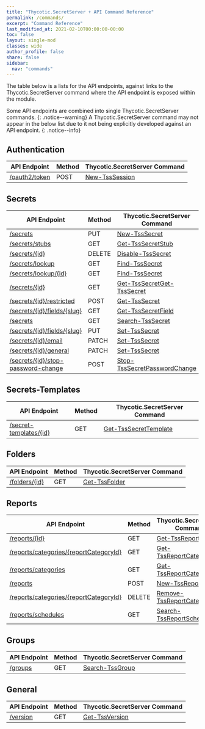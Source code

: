 ```yaml
---
title: "Thycotic.SecretServer + API Command Reference"
permalink: /commands/
excerpt: "Command Reference"
last_modified_at: 2021-02-10T00:00:00-00:00
toc: false
layout: single-mod
classes: wide
author_profile: false
share: false
sidebar:
  nav: "commands"
---
```


The table below is a lists for the API endpoints, against links to the Thycotic.SecretServer command where the API endpoint is exposed within the module.

Some API endpoints are combined into single Thycotic.SecretServer commands.
{: .notice--warning}
A Thycotic.SecretServer command may not appear in the below list due to it not being explicitly developed against an API endpoint.
{: .notice--info}

## Authentication

**API Endpoint** | **Method** | **Thycotic.SecretServer Command** |
---------------- | ---------- | --------------------------------- |
[/oauth2/token][/oauth2/token] | POST | [New-TssSession][New-TssSession]

## Secrets

**API Endpoint** | **Method** | **Thycotic.SecretServer Command** |
---------------- | ---------- | --------------------------------- |
[/secrets][/secrets] | PUT | [New-TssSecret][New-TssSecret]
[/secrets/stubs][/secrets/stubs] | GET | [Get-TssSecretStub][Get-TssSecretStub]
[/secrets/{id}][/secrets/{id}] | DELETE | [Disable-TssSecret][Disable-TssSecret]
[/secrets/lookup][/secrets/lookup] | GET | [Find-TssSecret][Find-TssSecret]
[/secrets/lookup/{id}][/secrets/lookup/{id}] | GET | [Find-TssSecret][Find-TssSecret]
[/secrets/{id}][/secrets/{id}] | GET | [Get-TssSecret][Get-TssSecret][Get-TssSecret]
[/secrets/{id}/restricted][/secrets/{id}/restricted] | POST | [Get-TssSecret][Get-TssSecret]
[/secrets/{id}/fields/{slug}][/secrets/{id}/fields/{slug}] | GET | [Get-TssSecretField][Get-TssSecretField]
[/secrets][/secrets] | GET | [Search-TssSecret][Search-TssSecret]
[/secrets/{id}/fields/{slug}][/secrets/{id}/fields/{slug}] | PUT | [Set-TssSecret][Set-TssSecret]
[/secrets/{id}/email][/secrets/{id}/email] | PATCH | [Set-TssSecret][Set-TssSecret]
[/secrets/{id}/general][/secrets/{id}/general] | PATCH | [Set-TssSecret][Set-TssSecret]
[/secrets/{id}/stop-password-change][/secrets/{id}/stop-password-change] | POST | [Stop-TssSecretPasswordChange][Stop-TssSecretPasswordChange]

## Secrets-Templates

**API Endpoint** | **Method** | **Thycotic.SecretServer Command** |
---------------- | ---------- | --------------------------------- |
[/secret-templates/{id}][/secret-templates/{id}] | GET | [Get-TssSecretTemplate][Get-TssSecretTemplate]

## Folders

**API Endpoint** | **Method** | **Thycotic.SecretServer Command** |
---------------- | ---------- | --------------------------------- |
[/folders/{id}][/folders/{id}] | GET | [Get-TssFolder][Get-TssFolder]

## Reports

**API Endpoint** | **Method** | **Thycotic.SecretServer Command** |
---------------- | ---------- | --------------------------------- |
[/reports/{id}][/reports/{id}] | GET | [Get-TssReport][Get-TssReport]
[/reports/categories/{reportCategoryId}][/reports/categories/{reportCategoryId}] | GET | [Get-TssReportCategory][Get-TssReportCategory]
[/reports/categories][/reports/categories] | GET | [Get-TssReportCategory][Get-TssReportCategory]
[/reports][/reports] | POST | [New-TssReport][New-TssReport]
[/reports/categories/{reportCategoryId}][/reports/categories/{reportCategoryId}] | DELETE | [Remove-TssReportCategory][Remove-TssReportCategory]
[/reports/schedules][/reports/schedules] | GET | [Search-TssReportSchedule][Search-TssReportSchedule]

## Groups

**API Endpoint** | **Method** | **Thycotic.SecretServer Command** |
---------------- | ---------- | --------------------------------- |
[/groups][/groups] | GET | [Search-TssGroup][Search-TssGroup]

## General

**API Endpoint** | **Method** | **Thycotic.SecretServer Command** |
---------------- | ---------- | --------------------------------- |
[/version][/version] | GET | [Get-TssVersion][Get-TssVersion]

[New-TssSession]:/thycotic.secretserver/commands/New-TssSession
[Get-TssFolder]:/thycotic.secretserver/commands/Get-TssFolder
[Search-TssGroup]:/thycotic.secretserver/commands/Search-TssGroup
[Get-TssReport]:/thycotic.secretserver/commands/Get-TssReport
[Get-TssReportCategory]:/thycotic.secretserver/commands/Get-TssReportCategory
[New-TssReport]:/thycotic.secretserver/commands/New-TssReport
[Remove-TssReportCategory]:/thycotic.secretserver/commands/Remove-TssReportCategory
[Search-TssReportSchedule]:/thycotic.secretserver/commands/Search-TssReportSchedule
[Disable-TssSecret]:/thycotic.secretserver/commands/Disable-TssSecret
[Find-TssSecret]:/thycotic.secretserver/commands/Find-TssSecret
[Get-TssSecret]:/thycotic.secretserver/commands/Get-TssSecret
[Get-TssSecretField]:/thycotic.secretserver/commands/Get-TssSecretField
[Search-TssSecret]:/thycotic.secretserver/commands/Search-TssSecret
[Set-TssSecret]:/thycotic.secretserver/commands/Set-TssSecret
[Get-TssSecretTemplate]:/thycotic.secretserver/commands/Get-TssSecretTemplate
[Stop-TssSecretPasswordChange]:/thycotic.secretserver/commands/Stop-TssSecretPasswordChange
[Get-TssVersion]:/thycotic.secretserver/commands/Get-TssVersion
[New-TssSecret]:/thycotic.secretserver/commands/New-TssSecret
[Get-TssSecretStub]:/thycotic.secretserver/commands/Get-TssSecretStub

[/secrets/stubs]:https://updates.thycotic.net/secretserver/restapiguide/10.9.33/TokenAuth/#operation--secrets-stub-get
[/secrets]:https://updates.thycotic.net/secretserver/restapiguide/10.9.33/TokenAuth/#operation--secrets-post
[/oauth2/token]:https://updates.thycotic.net/secretserver/restapiguide/10.9.33/OAuth/#path--oauth2-token
[/folders/{id}]:https://updates.thycotic.net/secretserver/restapiguide/10.9.33/TokenAuth/#operation--folders--id--get
[/groups]:https://updates.thycotic.net/secretserver/restapiguide/10.9.33/TokenAuth/#operation--groups-get
[/reports/{id}]:https://updates.thycotic.net/secretserver/restapiguide/10.9.33/TokenAuth/#operation--reports--id--get
[/reports/categories/{reportCategoryId}]:https://updates.thycotic.net/secretserver/restapiguide/10.9.33/TokenAuth/#operation--reports-categories--reportCategoryId--get
[/reports/categories]:https://updates.thycotic.net/secretserver/restapiguide/10.9.33/TokenAuth/#operation--reports-categories-get
[/reports]:https://updates.thycotic.net/secretserver/restapiguide/10.9.33/TokenAuth/#operation--reports-post
[/reports/categories/{reportCategoryId}]:https://updates.thycotic.net/secretserver/restapiguide/10.9.33/TokenAuth/#operation--reports-categories--reportCategoryId--delete
[/reports/schedules]:https://updates.thycotic.net/secretserver/restapiguide/10.9.33/TokenAuth/#operation--reports-schedules-get
[/secrets/{id}]:https://updates.thycotic.net/secretserver/restapiguide/10.9.33/TokenAuth/#operation--secrets--id--delete
[/secrets/lookup]:https://updates.thycotic.net/secretserver/restapiguide/10.9.33/TokenAuth/#operation--secrets-lookup-get
[/secrets/lookup/{id}]:https://updates.thycotic.net/secretserver/restapiguide/10.9.33/TokenAuth/#operation--secrets-lookup--id--get
[/secrets/{id}]:https://updates.thycotic.net/secretserver/restapiguide/10.9.33/TokenAuth/#operation--secrets--id--get
[/secrets/{id}/restricted]:https://updates.thycotic.net/secretserver/restapiguide/10.9.33/TokenAuth/#operation--secrets--id--restricted-post
[/secrets/{id}/fields/{slug}]:https://updates.thycotic.net/secretserver/restapiguide/10.9.33/TokenAuth/#operation--secrets--id--fields--slug--get
[/secrets]:https://updates.thycotic.net/secretserver/restapiguide/10.9.33/TokenAuth/#operation--secrets-get
[/secrets/{id}/fields/{slug}]:https://updates.thycotic.net/secretserver/restapiguide/10.9.33/TokenAuth/#operation--secrets--id--fields--slug--put
[/secrets/{id}/email]:https://updates.thycotic.net/secretserver/restapiguide/10.9.33/TokenAuth/#operation--secrets--id--email-patch
[/secrets/{id}/general]:https://updates.thycotic.net/secretserver/restapiguide/10.9.33/TokenAuth/#operation--secrets--id--general-patch
[/secret-templates/{id}]:https://updates.thycotic.net/secretserver/restapiguide/10.9.33/TokenAuth/#operation--secret-templates--id--get
[/secrets/{id}/stop-password-change]:https://updates.thycotic.net/secretserver/restapiguide/10.9.33/TokenAuth/#operation--secrets--id--stop-password-change-post
[/version]:https://updates.thycotic.net/secretserver/restapiguide/10.9.33/TokenAuth/#operation--version-get